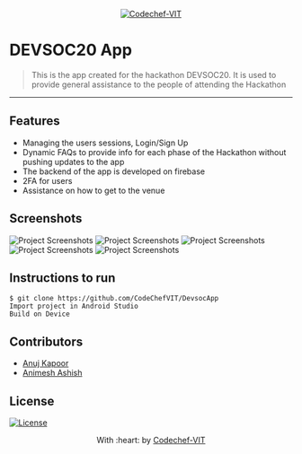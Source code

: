 <p align="center"><a href="http://www.codechefvit.com" target="_blank"><img src="https://s3.amazonaws.com/codechef_shared/sites/all/themes/abessive/logo-3.png" title="CodeChef-VIT" alt="Codechef-VIT"></a>
</p>

# DEVSOC20 App

> This is the app created for the hackathon DEVSOC20.
> It is used to provide general assistance to the people of attending the Hackathon

---



## Features
- Managing the users sessions, Login/Sign Up
- Dynamic FAQs to provide info for each phase of the Hackathon without pushing updates to the app
- The backend of the app is developed on firebase
- 2FA for users
- Assistance on how to get to the venue




## Screenshots
<img src="https://github.com/anujkap/Devsoc_Sign_Up/blob/master/Screenshots/SS1.jpg" alt="Project Screenshots">
<img src="https://github.com/anujkap/Devsoc_Sign_Up/blob/master/Screenshots/SS2.jpg" alt="Project Screenshots">
<img src="https://github.com/anujkap/Devsoc_Sign_Up/blob/master/Screenshots/SS3.jpg" alt="Project Screenshots">
<img src="https://github.com/anujkap/Devsoc_Sign_Up/blob/master/Screenshots/SS4.jpg" alt="Project Screenshots">
<img src="https://github.com/anujkap/Devsoc_Sign_Up/blob/master/Screenshots/SS5.jpg" alt="Project Screenshots">

## Instructions to run

```
$ git clone https://github.com/CodeChefVIT/DevsocApp
Import project in Android Studio
Build on Device

```

## Contributors
- <a href="https://github.com/anujkap">Anuj Kapoor</a>
- <a href="https://github.com/anonymesh">Animesh Ashish</a>

## License

[![License](http://img.shields.io/:license-mit-blue.svg?style=flat-square)](http://badges.mit-license.org)

<p align="center">
	With :heart: by <a href="http://www.codechefvit.com" target="_blank">Codechef-VIT</a>
</p>
